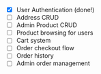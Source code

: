 - [x] User Authentication (done!)
- [ ] Address CRUD
- [ ] Admin Product CRUD
- [ ] Product browsing for users
- [ ] Cart system
- [ ] Order checkout flow
- [ ] Order history
- [ ] Admin order management
